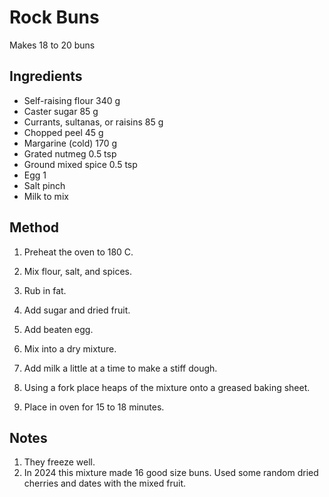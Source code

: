 # Rock Buns

Makes 18 to 20 buns

## Ingredients

- Self-raising flour 340 g
- Caster sugar 85 g
- Currants, sultanas, or raisins 85 g
- Chopped peel 45 g
- Margarine (cold) 170 g
- Grated nutmeg 0.5 tsp
- Ground mixed spice 0.5 tsp
- Egg 1
- Salt pinch
- Milk to mix

## Method

1. Preheat the oven to 180 C.

1. Mix flour, salt, and spices.

1. Rub in fat.

1. Add sugar and dried fruit.

1. Add beaten egg.

1. Mix into a dry mixture.

1. Add milk a little at a time to make a stiff dough.

1. Using a fork place heaps of the mixture onto a greased baking sheet.

1. Place in oven for 15 to 18 minutes.

## Notes

1. They freeze well.
2. In 2024 this mixture made 16 good size buns.  Used some random dried cherries and dates with the mixed fruit.
